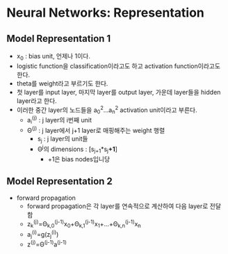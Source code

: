 # Neural Networks: Representation

## Model Representation 1
- x<sub>0</sub> : bias unit, 언제나 1이다.
- logistic function을 classification이라고도 하고 activation function이라고도 한다.
- theta를 weight라고 부르기도 한다.
- 첫 layer를 input layer, 마지막 layer를 output layer, 가운데 layer들을 hidden layer라고 한다.
- 이러한 중간 layer의 노드들을 a<sub>0</sub><sup>2</sup>...a<sub>n</sub><sup>2</sup> activation unit이라고 부른다.
    - a<sub>i</sub><sup>(j)</sup> : j layer의 i번째 unit
    - &Theta;<sup>(j)</sup> : j layer에서 j+1 layer로 매핑해주는 weight 행렬
        - s<sub>j</sub> : j layer의 unit들
        - &Theta;<sup>j</sup>의 dimensions : [s<sub>j+1</sub>*s<sub>j</sub>**+1**]
            - +1은 bias nodes입니당
            
## Model Representation 2
- forward propagation
    - forward propagation은 각 layer를 연속적으로 계산하여 다음 layer로 전달함
    - z<sub>k</sub><sup>(j)</sup>=&Theta;<sub>k,0</sub><sup>(j-1)</sup>x<sub>0</sub>+&Theta;<sub>k,1</sub><sup>(j-1)</sup>x<sub>1</sub>+...+&Theta;<sub>k,n</sub><sup>(j-1)</sup>x<sub>n</sub>
    - a<sub>j</sub><sup>(i)</sup>=g(z<sub>j</sub><sup>(i)</sup>)
    - z<sup>(j)</sup>=&Theta;<sup>(j-1)</sup>a<sup>(j-1)</sup>